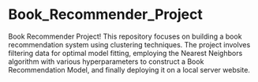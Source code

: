 # Book_Recommender_Project
Book Recommender Project! This repository focuses on building a book recommendation system using clustering techniques. The project involves filtering data for optimal model fitting, employing the Nearest Neighbors algorithm with various hyperparameters to construct a Book Recommendation Model, and finally deploying it on a local server website.
